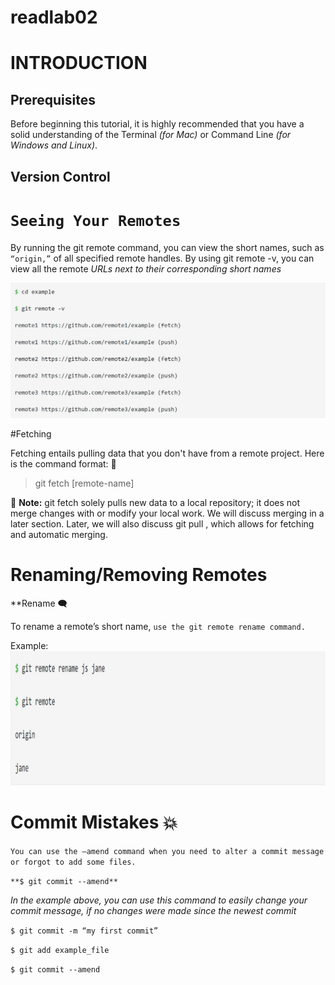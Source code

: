 # readlab02

# INTRODUCTION

## Prerequisites

Before beginning this tutorial, it is highly recommended that you have a solid understanding of the Terminal *(for Mac)* or Command Line *(for Windows and Linux)*.

## Version Control












# `Seeing Your Remotes`

By running the git remote command, you can view the short names, such as `“origin,”` of all specified remote handles.
By using git remote -v, you can view all the remote *URLs next to their corresponding short names*

![ex](see1.jpg)

#Fetching

Fetching entails pulling data that you don't have from a remote project. Here is the command format: 🌲

> git fetch [remote-name]

💢 **Note:** git fetch solely pulls new data to a local repository; it does not merge changes with or modify your local work. We will discuss merging in a later section. Later, we will also discuss git pull , which allows for fetching and automatic merging.

# Renaming/Removing Remotes

**Rename :left_speech_bubble:	

To rename a remote’s short name, `use the git remote rename command.`

Example:
![ex2](see2.jpg)

# Commit Mistakes 💥

`You can use the –amend command when you need to alter a commit message or forgot to add some files.`

`**$ git commit --amend**`

*In the example above, you can use this command to easily change your commit message, if no changes were made since the newest commit*

`$ git commit -m “my first commit”`

`$ git add example_file`

`$ git commit --amend`


